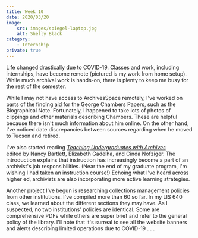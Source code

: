 ```yaml
---
title: Week 10
date: 2020/03/20
image:
    src: images/spiegel-laptop.jpg
    alt: Shelly Black
category:
    - Internship
private: true
---
```


Life changed drastically due to COVID-19. Classes and work, including internships, have become remote (pictured is my work from home setup). While much archival work is hands-on, there is plenty to keep me busy for the rest of the semester.

While I may not have access to ArchivesSpace remotely, I've worked on parts of the finding aid for the George Chambers Papers, such as the Biographical Note. Fortunately, I happened to take lots of photos of clippings and other materials describing Chambers. These are helpful because there isn't much information about him online. On the other hand, I've noticed date discrepancies between sources regarding when he moved to Tucson and retired.

I've also started reading [_Teaching Undergraduates with Archives_](https://www.fulcrum.org/concern/monographs/5138jg565) edited by Nancy Bartlett, Elizabeth Gadelha, and Cinda Nofziger. The introduction explains that instruction has increasingly become a part of an archivist's job responsibilities. (Near the end of my graduate program, I'm wishing I had taken an instruction course!) Echoing what I've heard across higher ed, archivists are also incorporating more active learning strategies.

Another project I've begun is researching collections management policies from other institutions. I've compiled more than 60 so far. In my LIS 640 class, we learned about the different sections they may have. As I suspected, no two institutions' policies are identical. Some are comprehensive PDFs while others are super brief and refer to the general policy of the library. I'll note that it's surreal to see all the website banners and alerts describing limited operations due to COVID-19 . . .
